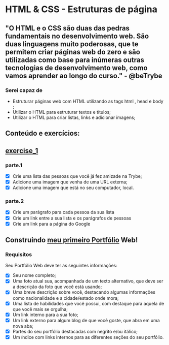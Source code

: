 # HTML & CSS - Estruturas de página

## "O HTML e o CSS são duas das pedras fundamentais no desenvolvimento web. São duas linguagens muito poderosas, que te permitem criar páginas web do zero e são utilizadas como base para inúmeras outras tecnologias de desenvolvimento web, como vamos aprender ao longo do curso." - @beTrybe

### Serei capaz de
- Estruturar páginas web com HTML utilizando as tags html , head e body ;
- Utilizar o HTML para estruturar textos e títulos;
- Utilizar o HTML para criar listas, links e adicionar imagens;

## Conteúdo e exercícios:
## [exercise_1](exercise_1.html)
### parte.1
- [x] Crie uma lista das pessoas que você já fez amizade na Trybe;
- [x] Adicione uma imagem que venha de uma URL externa;
- [x] Adicione uma imagem que está no seu computador, local.
### parte.2
- [x] Crie um parágrafo para cada pessoa da sua lista
- [x] Crie um link entre a sua lista e os parágrafos de pessoas
- [x] Crie um link para a página do Google

## Construindo [meu primeiro Portfólio](https://palenske.github.io/portfolio/) Web!
### Requisitos
Seu Portfólio Web deve ter as seguintes informações:
- [x] Seu nome completo;
- [x] Uma foto atual sua, acompanhada de um texto alternativo, que deve ser a descrição da foto que você está usando;
- [x] Uma breve descrição sobre você, destacando algumas informações como nacionalidade e a cidade/estado onde mora;
- [x] Uma lista de habilidades que você possui, com destaque para aquela de que você mais se orgulha;
- [x] Um link interno para a sua foto;
- [x] Um link externo para algum blog de que você goste, que abra em uma nova aba;
- [x] Partes do seu portfólio destacadas com negrito e/ou itálico;
- [x] Um índice com links internos para as diferentes seções do seu portfólio.
